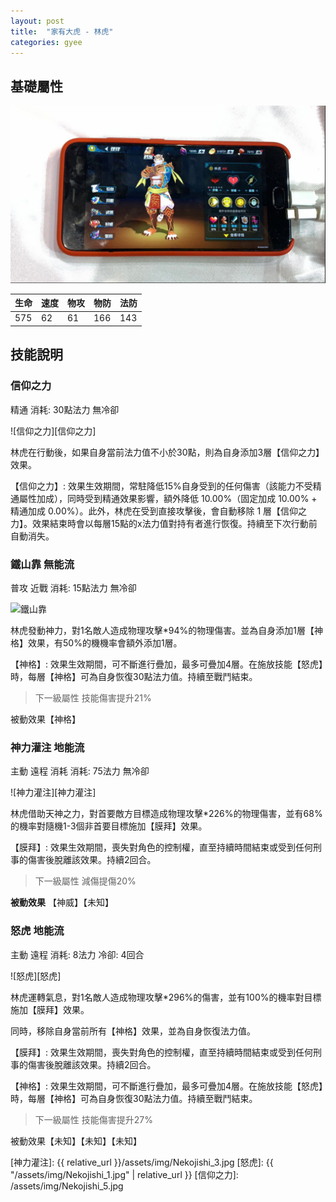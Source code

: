 ```yaml
---
layout: post
title:  "家有大虎 - 林虎"
categories: gyee
---
```


## 基礎屬性

![基礎素質][基礎素質]

生命|速度|物攻|物防|法防
--|--|--|--|--
575|62|61|166|143

## 技能說明

###	信仰之力

精通 消耗: 30點法力 無冷卻

![信仰之力][信仰之力]

林虎在行動後，如果自身當前法力值不小於30點，則為自身添加3層【信仰之力】效果。

【信仰之力】: 效果生效期間，常駐降低15%自身受到的任何傷害（該能力不受精通屬性加成），同時受到精通效果影響，額外降低 10.00%（固定加成 10.00% + 精通加成 0.00%）。此外，林虎在受到直接攻擊後，會自動移除 1 層【信仰之力】。效果結束時會以每層15點的x法力值對持有者進行恢復。持續至下次行動前自動消失。

###	鐵山靠	無能流

普攻 近戰 消耗: 15點法力 無冷卻

![鐵山靠][鐵山靠]

林虎發動神力，對1名敵人造成物理攻擊*94%的物理傷害。並為自身添加1層【神格】效果，有50%的機機率會額外添加1層。

【神格】: 效果生效期間，可不斷進行疊加，最多可疊加4層。在施放技能【怒虎】時，每層【神格】可為自身恢復30點法力值。持續至戰鬥結束。

>	下一級屬性
>	技能傷害提升21%


被動效果【神格】

### 神力灌注	地能流

主動	遠程	消耗	消耗: 75法力 無冷卻

![神力灌注][神力灌注]

林虎借助天神之力，對首要敵方目標造成物理攻擊*226%的物理傷害，並有68%的機率對隨機1-3個非首要目標施加【膜拜】效果。

【膜拜】: 效果生效期間，喪失對角色的控制權，直至持續時間結束或受到任何刑事的傷害後脫離該效果。持續2回合。

>	下一級屬性
>	減傷提傷20%

**被動效果** 【神威】【未知】

### 怒虎	地能流

主動	遠程	消耗: 8法力	冷卻: 4回合

![怒虎][怒虎]

林虎運轉氣息，對1名敵人造成物理攻擊*296%的傷害，並有100%的機率對目標施加【膜拜】效果。

同時，移除自身當前所有【神格】效果，並為自身恢復法力值。

【膜拜】: 效果生效期間，喪失對角色的控制權，直至持續時間結束或受到任何刑事的傷害後脫離該效果。持續2回合。

【神格】: 效果生效期間，可不斷進行疊加，最多可疊加4層。在施放技能【怒虎】時，每層【神格】可為自身恢復30點法力值。持續至戰鬥結束。

>	下一級屬性
>	技能傷害提升27%

被動效果【未知】【未知】【未知】

[基礎素質]: ../assets/img/Nekojishi_2.jpg
[鐵山靠]: /assets/img/Nekojishi_4.jpg
[神力灌注]: {{ relative_url }}/assets/img/Nekojishi_3.jpg
[怒虎]: {{ "/assets/img/Nekojishi_1.jpg" | relative_url }}
[信仰之力]: /assets/img/Nekojishi_5.jpg
